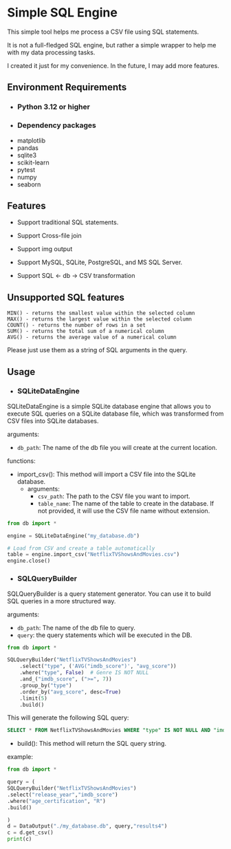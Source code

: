 
# Simple SQL Engine


This simple tool helps me process a CSV file using SQL statements.

It is not a full-fledged SQL engine, but rather a simple wrapper to help me with my data processing tasks.

I created it just for my convenience. In the future, I may add more features.

## Environment Requirements
- ### Python 3.12 or higher
- ### Dependency packages
- matplotlib
- pandas
- sqlite3
- scikit-learn
- pytest
- numpy
- seaborn


## Features 

- Support traditional SQL statements.

- Support Cross-file join

- Support img output

- Support MySQL, SQLite, PostgreSQL, and MS SQL Server.

- Support SQL <- db -> CSV transformation

## Unsupported SQL features
 
    MIN() - returns the smallest value within the selected column
    MAX() - returns the largest value within the selected column
    COUNT() - returns the number of rows in a set
    SUM() - returns the total sum of a numerical column
    AVG() - returns the average value of a numerical column
Please just use them as a string of SQL arguments in the query.

## Usage

- ### SQLiteDataEngine

SQLiteDataEngine is a simple SQLite database engine that allows you to execute SQL queries on a SQLite database file, which was transformed from CSV files into SQLite databases.

arguments:
- `db_path`: The name of the db file you will create at the current location.

functions:

- import_csv(): This method will import a CSV file into the SQLite database.
  - arguments:
    - `csv_path`: The path to the CSV file you want to import.
    - `table_name`: The name of the table to create in the database. If not provided, it will use the CSV file name without extension.
```python
from db import *

engine = SQLiteDataEngine("my_database.db")

# Load from CSV and create a table automatically
table = engine.import_csv("NetflixTVShowsAndMovies.csv")
engine.close()


```

- ### SQLQueryBuilder
SQLQueryBuilder is a query statement generator. 
You can use it to build SQL queries in a more structured way.

arguments:
- `db_path`: The name of the db file to query.
- `query`: the query statements which will be executed in the DB.

```python
from db import *

SQLQueryBuilder("NetflixTVShowsAndMovies")
    .select("type", ('AVG("imdb_score")', "avg_score"))
    .where("type", False)  # Genre IS NOT NULL
    .and_("imdb_score", (">=", 7))
    .group_by("type")
    .order_by("avg_score", desc=True)
    .limit(5)
    .build()
```
This will generate the following SQL query:
```sql
SELECT * FROM NetflixTVShowsAndMovies WHERE "type" IS NOT NULL AND "imdb_score" IS NULL GROUP BY type ORDER BY avg_score DESC LIMIT 5;
```

- build(): This method will return the SQL query string.

example:
```python
from db import *

query = (
SQLQueryBuilder("NetflixTVShowsAndMovies")
.select("release_year","imdb_score")
.where("age_certification", "R")
.build()

)
d = DataOutput("./my_database.db", query,"results4")
c = d.get_csv()
print(c)
```


